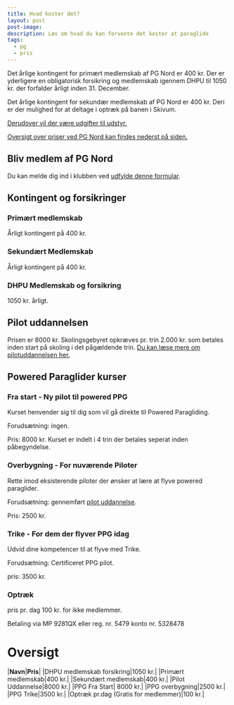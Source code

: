 ```yaml
---
title: Hvad koster det?
layout: post
post-image:
description: Læs om hvad du kan forvente det koster at paraglide
tags:
  - pg
  - pris
---
```


Det årlige kontingent for primært medlemskab af PG Nord er 400 kr. Der er yderligere en obligatorisk forsikring og medlemskab igennem DHPU til 1050 kr. der forfalder årligt inden 31. December.

Det årlige kontingent for sekundær medlemskab af PG Nord er 400 kr. Deri er der mulighed for at deltage i optræk på banen i Skivum.

[Derudover vil der være udgifter til udstyr.](./Paragliding-udstyr)

[Oversigt over priser ved PG Nord kan findes nederst på siden.](#oversigt)

## Bliv medlem af PG Nord
Du kan melde dig ind i klubben ved [udfylde denne formular](https://docs.google.com/forms/d/1LQneueB2UvLvz2yGCPC9rUAYleIvc-q1L2aMoOBH0eY/edit). 

## Kontingent og forsikringer

### Primært medlemskab
Årligt kontingent på 400 kr. 
### Sekundært Medlemskab
Årligt kontingent på 400 kr. 

### DHPU Medlemskab og forsikring
1050 kr. årligt. 
## Pilot uddannelsen
Prisen er 8000 kr. Skolingsgebyret opkræves pr. trin 2.000 kr. som betales inden start på skoling i det pågældende trin.
[Du kan læse mere om pilotuddannelsen her.](./Pilot-Uddannelsen)


## Powered Paraglider kurser

### Fra start - Ny pilot til powered PPG
Kurset henvender sig til dig som vil gå direkte til Powered Paragliding.

Forudsætning: ingen.

Pris: 8000 kr. Kurset er indelt i 4 trin der betales seperat inden påbegyndelse.

### Overbygning - For nuværende Piloter
Rette imod eksisterende piloter der ønsker at lære at flyve powered paraglider.

Forudsætning: gennemført [pilot uddannelse](./Pilot-Uddannelsen). 

Pris: 2500 kr.

### Trike - For dem der flyver PPG idag
Udvid dine kompetencer til at flyve med Trike. 

Forudsætning: Certificeret PPG pilot.

pris: 3500 kr.


### Optræk
pris pr. dag 100 kr. for ikke medlemmer.

Betaling via MP 9281QX eller reg. nr. 5479 konto nr. 5328478


# Oversigt

|**Navn**|**Pris**|
|DHPU medlemskab forsikring|1050 kr.|
|Primært medlemskab|400 kr.|
|Sekundært medlemskab|400 kr.|
|Pilot Uddannelse|8000 kr.|
|PPG Fra Start| 8000 kr.|
|PPG overbygning|2500 kr.|
|PPG Trike|3500 kr.|
|Optræk pr.dag (Gratis for medlemmer)|100 kr.|